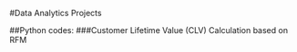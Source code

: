 #Data Analytics Projects

##Python codes:
###Customer Lifetime Value (CLV) Calculation based on RFM

